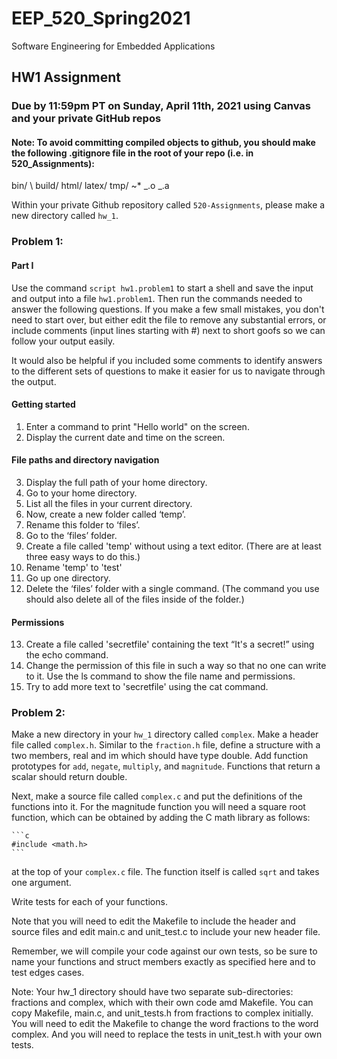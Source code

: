 # EEP_520_Spring2021

Software Engineering for Embedded Applications

## HW1 Assignment

### Due by 11:59pm PT on Sunday, April 11th, 2021 using Canvas and your private GitHub repos

#### Note: To avoid committing compiled objects to github, you should make the following .gitignore file in the root of your repo (i.e. in 520_Assignments):

bin/ \\
build/
html/
latex/
tmp/
~\*
_.o
_.a

Within your private Github repository called `520-Assignments`, please make a new directory called `hw_1`.

### Problem 1:

#### Part I

Use the command `script hw1.problem1` to start a shell and save the input and output into a file `hw1.problem1`. Then run the commands needed to answer the following questions. If you make a few small mistakes, you don't need to start over, but either edit the file to remove any substantial errors, or include comments (input lines starting with #) next to short goofs so we can follow your output easily.

It would also be helpful if you included some comments to identify answers to the different sets of questions to make it easier for us to navigate through the output.

#### Getting started

1. Enter a command to print "Hello world" on the screen.
2. Display the current date and time on the screen.

#### File paths and directory navigation

3. Display the full path of your home directory.
4. Go to your home directory.
5. List all the files in your current directory.
6. Now, create a new folder called ‘temp’.
7. Rename this folder to ‘files’.
8. Go to the ‘files’ folder.
9. Create a file called 'temp' without using a text editor. (There are at least three easy ways to do this.)
10. Rename 'temp' to 'test'
11. Go up one directory.
12. Delete the ‘files’ folder with a single command. (The command you use should also delete all of the files inside of the folder.)

#### Permissions

13. Create a file called 'secretfile' containing the text “It's a secret!” using the echo command.
14. Change the permission of this file in such a way so that no one can write to it. Use the ls command to show the file name and permissions.
15. Try to add more text to 'secretfile' using the cat command.

### Problem 2:

Make a new directory in your `hw_1` directory called `complex`. Make a header file called `complex.h`. Similar to the `fraction.h` file, define a structure with a two members, real and im which should have type double. Add function prototypes for `add`, `negate`, `multiply`, and `magnitude`. Functions that return a scalar should return double.

Next, make a source file called `complex.c` and put the definitions of the functions into it. For the magnitude function you will need a square root function, which can be obtained by adding the C math library as follows:

    ```c
    #include <math.h>
    ```

at the top of your `complex.c` file. The function itself is called `sqrt` and takes one argument.

Write tests for each of your functions.

Note that you will need to edit the Makefile to include the header and source files and edit main.c and unit_test.c to include your new header file.

Remember, we will compile your code against our own tests, so be sure to name your functions and struct members exactly as specified here and to test edges cases.

Note: Your hw_1 directory should have two separate sub-directories: fractions and complex, which with their own code amd Makefile. You can copy Makefile, main.c, and unit_tests.h from fractions to complex initially. You will need to edit the Makefile to change the word fractions to the word complex. And you will need to replace the tests in unit_test.h with your own tests.
